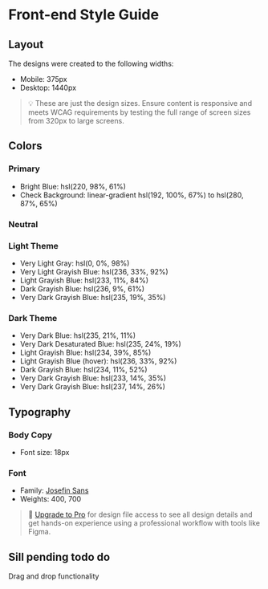 # Front-end Style Guide

## Layout

The designs were created to the following widths:

- Mobile: 375px
- Desktop: 1440px

> 💡 These are just the design sizes. Ensure content is responsive and meets WCAG requirements by testing the full range of screen sizes from 320px to large screens.

## Colors

### Primary

- Bright Blue: hsl(220, 98%, 61%)
- Check Background: linear-gradient hsl(192, 100%, 67%) to hsl(280, 87%, 65%)

### Neutral

### Light Theme

- Very Light Gray: hsl(0, 0%, 98%)
- Very Light Grayish Blue: hsl(236, 33%, 92%)
- Light Grayish Blue: hsl(233, 11%, 84%)
- Dark Grayish Blue: hsl(236, 9%, 61%)
- Very Dark Grayish Blue: hsl(235, 19%, 35%)

### Dark Theme

- Very Dark Blue: hsl(235, 21%, 11%)
- Very Dark Desaturated Blue: hsl(235, 24%, 19%)
- Light Grayish Blue: hsl(234, 39%, 85%)
- Light Grayish Blue (hover): hsl(236, 33%, 92%)
- Dark Grayish Blue: hsl(234, 11%, 52%)
- Very Dark Grayish Blue: hsl(233, 14%, 35%)
- Very Dark Grayish Blue: hsl(237, 14%, 26%)

## Typography

### Body Copy

- Font size: 18px

### Font

- Family: [Josefin Sans](https://fonts.google.com/specimen/Josefin+Sans)
- Weights: 400, 700

> 💎 [Upgrade to Pro](https://www.frontendmentor.io/pro?ref=style-guide) for design file access to see all design details and get hands-on experience using a professional workflow with tools like Figma.

## Sill pending todo do
Drag and drop functionality